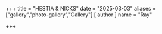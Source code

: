 +++
title = "HESTIA & NICKS"
date = "2025-03-03"
aliases = ["gallery","photo-gallery","Gallery"]
[ author ]
  name = "Ray"
  
+++

<script src="https://cdn.jsdelivr.net/npm/publicalbum@latest/embed-ui.min.js" async></script>
<div class="pa-carousel-widget" style="width:100%; height:480px; display:none;"
  data-link="https://photos.app.goo.gl/iEgbuBxSDBg8zV5o8"
  data-title="HESTIA & NICKS 2025"
  data-description="3 new items · Album by Raymon S.">
  <object data="https://lh3.googleusercontent.com/pw/AP1GczMwt87QH9yNVrUfKlPEEvH8CrlFhwcIejmTAywggYDCEp-G31x_C3zWL3A0kAy1b74uggQ7KeQXfUL5oFZseWHu_2oiC2fBOAjExDdo-09bG76d4Mpn=w1920-h1080"></object>
  <object data="https://lh3.googleusercontent.com/pw/AP1GczNi1uVk-u-veQ_Q7ddXJy3Y6UVJrJNTXiPGL8Sg8LgKOKzq5oD7sXopEugLgGrXgg0nXiL3a9v8kLzdMwbjsDE3DR3qs2zHUpPsERcXGyE1Z7RvDdgK=w1920-h1080"></object>
  <object data="https://lh3.googleusercontent.com/pw/AP1GczPFHFWV-lLq13kRSUVNoCuBgZ5pWbi6Hd9VW3SnYYgDH40fnY9GBT9xxWfqgCLJIEPzEsHDLNMom7bMBLkItoT3tR6Scf5v8vdcm5qeW1P0aeRNhbCK=w1920-h1080"></object>
</div>
